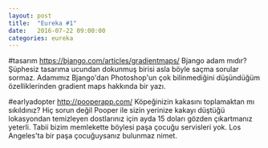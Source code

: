 ```yaml
---
layout: post
title:  "Eureka #1"
date:   2016-07-22 09:00:00
categories: eureka
---
```


#tasarım
https://bjango.com/articles/gradientmaps/
Bjango adam mıdır? Şüphesiz tasarıma ucundan dokunmuş birisi asla böyle saçma sorular sormaz. Adamımız Bjango'dan Photoshop'un çok bilinmediğini düşündüğüm özelliklerinden gradient maps hakkında bir yazı.

#earlyadopter
http://pooperapp.com/
Köpeğinizin kakasını toplamaktan mı sıkıldınız? Hiç sorun değil Pooper ile sizin yerinize kakayı düştüğü lokasyondan temizleyen dostlarınız için ayda 15 doları gözden çıkartmanız yeterli. Tabii bizim memlekette böylesi paşa çocuğu servisleri yok. Los Angeles'ta bir paşa çocuğuysanız bulunmaz nimet.
